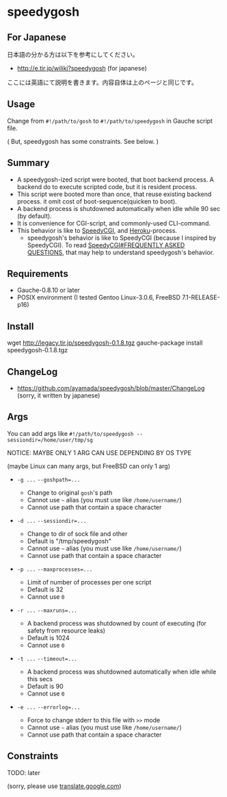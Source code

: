 speedygosh
==========

For Japanese
------------

日本語の分かる方は以下を参考にしてください。

- http://e.tir.jp/wiliki?speedygosh (for japanese)

ここには英語にて説明を書きます。内容自体は上のページと同じです。

Usage
-----

Change from `#!/path/to/gosh` to `#!/path/to/speedygosh` in Gauche script file.

( But, speedygosh has some constraints. See below. )

Summary
-------

- A speedygosh-ized script were booted, that boot backend process. A backend do to execute scripted code, but it is resident process.
- This script were booted more than once, that reuse existing backend process. it omit cost of boot-sequence(quicken to boot).
- A backend process is shutdowned automatically when idle while 90 sec (by default).
- It is convenience for CGI-script, and commonly-used CLI-command.
- This behavior is like to [SpeedyCGI](http://daemoninc.com/SpeedyCGI/), and [Heroku](https://www.heroku.com/about)-process.
  - speedygosh's behavior is like to SpeedyCGI (because I inspired by SpeedyCGI). To read [SpeedyCGI#FREQUENTLY ASKED QUESTIONS](http://daemoninc.com/SpeedyCGI/#FREQUENTLY_ASKED_QUESTIONS), that may help to understand speedygosh's behavior.

Requirements
------------

- Gauche-0.8.10 or later
- POSIX environment (I tested Gentoo Linux-3.0.6, FreeBSD 7.1-RELEASE-p16)

Install
-------

  wget http://legacy.tir.jp/speedygosh-0.1.8.tgz
  gauche-package install speedygosh-0.1.8.tgz

ChangeLog
---------

- https://github.com/ayamada/speedygosh/blob/master/ChangeLog (sorry, it written by japanese)

Args
----
You can add args like `#!/path/to/speedygosh --sessiondir=/home/user/tmp/sg`

NOTICE: MAYBE ONLY 1 ARG CAN USE DEPENDING BY OS TYPE

(maybe Linux can many args, but FreeBSD can only 1 arg)

- `-g ...` `--goshpath=...`
  - Change to original `gosh`'s path
  - Cannot use `~` alias (you must use like `/home/username/`)
  - Cannot use path that contain a space character

- `-d ...` `--sessiondir=...`
  - Change to dir of sock file and other
  - Default is "/tmp/speedygosh"
  - Cannot use `~` alias (you must use like `/home/username/`)
  - Cannot use path that contain a space character

- `-p ...` `--maxprocesses=...`
  - Limit of number of processes per one script
  - Default is 32
  - Cannot use `0`

- `-r ...` `--maxruns=...`
  - A backend process was shutdowned by count of executing (for safety from resource leaks)
  - Default is 1024
  - Cannot use `0`

- `-t ...` `--timeout=...`
  - A backend process was shutdowned automatically when idle while this secs
  - Default is 90
  - Cannot use `0`

- `-e ...` `--errorlog=...`
  - Force to change stderr to this file with `>>` mode
  - Cannot use `~` alias (you must use like `/home/username/`)
  - Cannot use path that contain a space character

Constraints
-----------

TODO: later

(sorry, please use [translate.google.com](http://translate.google.com/#auto/en/http%3A%2F%2Flegacy.e.tir.jp%2Fwiliki%3Fspeedygosh))



